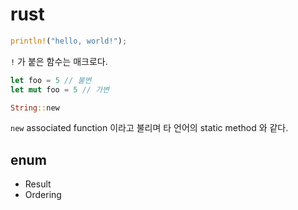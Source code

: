 # rust

```rust
println!("hello, world!");
```
`!` 가 붙은 함수는 매크로다.

```rust
let foo = 5 // 불변
let mut foo = 5 // 가변
```

```rust
String::new
```
`new` associated function 이라고 불리며 타 언어의 static method 와 같다.

## enum
- Result
- Ordering

